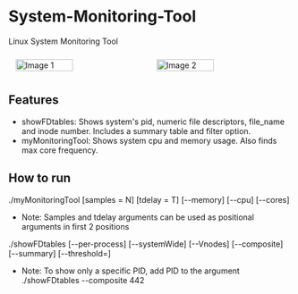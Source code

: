 # System-Monitoring-Tool
Linux System Monitoring Tool
<div style="display: flex; justify-content: space-around; flex-wrap: wrap;">
  <img src="https://github.com/user-attachments/assets/551dce3f-2168-46d7-944b-53c347d68751" alt="Image 1" style="width: 45%; height: auto; margin: 10px;">
  <img src="https://github.com/user-attachments/assets/a59cd567-be28-4c21-96e5-c118b26d1389" alt="Image 2" style="width: 45%; height: auto; margin: 10px;">
</div>


## Features
- showFDtables: Shows system's pid, numeric file descriptors, file_name and inode number. Includes a summary table and filter option.
- myMonitoringTool: Shows system cpu and memory usage. Also finds max core frequency.

## How to run
./myMonitoringTool [samples = N] [tdelay = T] [--memory] [--cpu] [--cores] 
- Note: Samples and tdelay arguments can be used as positional arguments in first 2 positions

./showFDtables [--per-process] [--systemWide] [--Vnodes] [--composite] [--summary] [--threshold=]
- Note: To show only a specific PID, add PID to the argument ./showFDtables --composite 442

